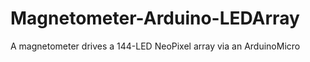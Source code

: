 # Magnetometer-Arduino-LEDArray
 A magnetometer drives a 144-LED NeoPixel array via an ArduinoMicro
